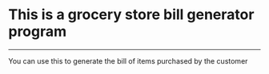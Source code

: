# This is a grocery store bill generator program
---
You can use this to generate the bill of items purchased by the customer

